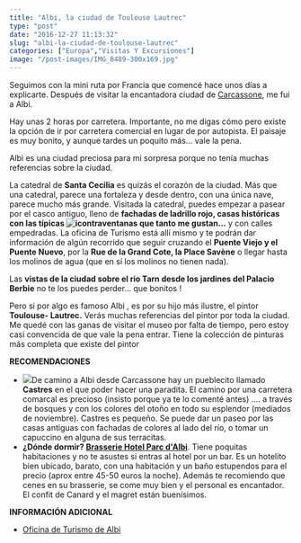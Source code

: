```yaml
---
title: "Albi, la ciudad de Toulouse Lautrec"
type: "post"
date: "2016-12-27 11:13:32"
slug: "albi-la-ciudad-de-toulouse-lautrec"
categories: ["Europa","Visitas Y Excursiones"]
image: "/post-images/IMG_8489-300x169.jpg"
---
```


Seguimos con la mini ruta por Francia que comencé hace unos días a explicarte. Después de visitar la encantadora ciudad de [Carcassone](http://www.missviajes.com/la-ciudad-medieval-de-carcassone/), me fui a Albi.

Hay unas 2 horas por carretera. Importante, no me digas cómo pero existe la opción de ir por carretera comercial en lugar de por autopista. El paisaje es muy bonito, y aunque tardes un poquito más... vale la pena.

Albi es una ciudad preciosa para mi sorpresa porque no tenía muchas referencias sobre la ciudad.

La catedral de **Santa Cecilia** es quizás el corazón de la ciudad. Más que una catedral, parece una fortaleza y desde dentro, con una única nave, parece mucho más grande. Visitada la catedral, puedes empezar a pasear por el casco antiguo, lleno de **fachadas de ladrillo rojo, casas históricas con las típicas ![i](/post-images/IMG_8489-300x169.jpg)contraventanas que tanto me gustan...**  y con calles empedradas. La oficina de Turismo está allí mismo y te podrán dar información de algún recorrido que seguir cruzando el **Puente Viejo y el Puente Nuevo**, por la **Rue de la Grand Cote, la Place Savène** o llegar hasta los molinos de agua (que en sí los molinos no tienen nada).



Las **vistas de la ciudad sobre el rio Tarn desde los jardines del Palacio Berbie** no te los puedes perder... que bonitos !

Pero si por algo es famoso Albi , es por su hijo más ilustre, el pintor **Toulouse- Lautrec.** Verás muchas referencias del pintor por toda la ciudad. Me quedé con las ganas de visitar el museo por falta de tiempo, pero estoy casi convencida de que vale la pena entrar. Tiene la colección de pinturas más completa que existe del pintor







**RECOMENDACIONES**

- ![](/post-images/IMG_8485-200x300.jpg)De camino a Albi desde Carcassone hay un pueblecito llamado **Castres** en el que poder hacer una paradita. El camino por una carretera comarcal es precioso (insisto porque ya te lo comenté antes) .... a través de bosques y con los colores del otoño en todo su esplendor (mediados de noviembre). Castres es pequeño. Se puede dar un paseo por las casas antiguas con fachadas de colores al lado del río, o tomar un capuccino en alguna de sus terracitas.
- **¿Dónde dormir? [Brasserie Hotel Parc d'Albi](http://www.booking.com/hotel/fr/du-parc-albi.html?aid=1294466&no_rooms=1&group_adults=1)**. Tiene poquitas habitaciones y no te asustes si entras al hotel por un bar. Es un hotelito bien ubicado, barato, con una habitación y un baño estupendos para el precio (aprox entre 45-50 euros la noche). Además te recomiendo que cenes en su brasserie, se come muy bien y el personal es encantador. El confit de Canard y el magret están buenísimos.







**INFORMACIÓN ADICIONAL**

- [Oficina de Turismo de Albi](http://www.albi-tourisme.fr/es/)